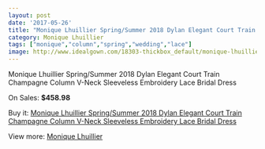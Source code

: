```yaml
---
layout: post
date: '2017-05-26'
title: "Monique Lhuillier Spring/Summer 2018 Dylan Elegant Court Train Champagne Column V-Neck Sleeveless Embroidery Lace Bridal Dress"
category: Monique Lhuillier
tags: ["monique","column","spring","wedding","lace"]
image: http://www.idealgown.com/18303-thickbox_default/monique-lhuillier-spring-summer-2018-dylan-elegant-court-train-champagne-column-v-neck-sleeveless-embroidery-lace-bridal-dress.jpg
---
```

Monique Lhuillier Spring/Summer 2018 Dylan Elegant Court Train Champagne Column V-Neck Sleeveless Embroidery Lace Bridal Dress

On Sales: **$458.98**
<a href="https://www.idealgown.com/en/monique-lhuillier/7059-monique-lhuillier-spring-summer-2018-dylan-elegant-court-train-champagne-column-v-neck-sleeveless-embroidery-lace-bridal-dress.html"><amp-img layout="responsive" width="600" height="600" src="//www.idealgown.com/18303-thickbox_default/monique-lhuillier-spring-summer-2018-dylan-elegant-court-train-champagne-column-v-neck-sleeveless-embroidery-lace-bridal-dress.jpg" alt="Monique Lhuillier Spring/Summer 2018 Dylan Elegant Court Train Champagne Column V-Neck Sleeveless Embroidery Lace Bridal Dress 0" /></a>
<a href="https://www.idealgown.com/en/monique-lhuillier/7059-monique-lhuillier-spring-summer-2018-dylan-elegant-court-train-champagne-column-v-neck-sleeveless-embroidery-lace-bridal-dress.html"><amp-img layout="responsive" width="600" height="600" src="//www.idealgown.com/18304-thickbox_default/monique-lhuillier-spring-summer-2018-dylan-elegant-court-train-champagne-column-v-neck-sleeveless-embroidery-lace-bridal-dress.jpg" alt="Monique Lhuillier Spring/Summer 2018 Dylan Elegant Court Train Champagne Column V-Neck Sleeveless Embroidery Lace Bridal Dress 1" /></a>

Buy it: [Monique Lhuillier Spring/Summer 2018 Dylan Elegant Court Train Champagne Column V-Neck Sleeveless Embroidery Lace Bridal Dress](https://www.idealgown.com/en/monique-lhuillier/7059-monique-lhuillier-spring-summer-2018-dylan-elegant-court-train-champagne-column-v-neck-sleeveless-embroidery-lace-bridal-dress.html "Monique Lhuillier Spring/Summer 2018 Dylan Elegant Court Train Champagne Column V-Neck Sleeveless Embroidery Lace Bridal Dress")

View more: [Monique Lhuillier](https://www.idealgown.com/en/118-monique-lhuillier "Monique Lhuillier")